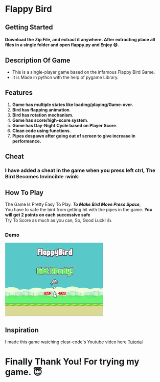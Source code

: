# Flappy Bird
## Getting Started
#### **Download the Zip File**, and extract it anywhere. After extracting place all files in a single folder and open flappy.py and Enjoy 😄. 
## Description Of Game
<ul>
  <li>This is a single-player game based on the infamous Flappy Bird Game.</li>
  <li>It is Made in python with the help of pygame Library.</li>
</ul>

## Features 
<ol>
  <li><b>Game has multiple states like loading/playing/Game-over.</b></li>
  <li><b>Bird has flapping animation</b>.</li>
  <li><b>Bird has rotation mechanism</b>.</li>
  <li><b>Game has score/high-score system</b>.</li>
  <li><b>Game has Day-Night Cycle based on Player Score</b>.</li>
  <li><b>Clean code using functions</b>.</li>
  <li><b>Pipes despawn after going out of screen to give increase in performance.</b></li>
</ol>

## Cheat
<h3>I have added a cheat in the game when you press left ctrl, The Bird Becomes Invincible :wink:</h3>

## How To Play
<p> The Game Is Pretty Easy To Play. <b><i>To Make Bird Move Press Space</i></b>,<br>
You have to safe the bird from getting hit with the pipes in the game. <b>You will get 2 points on each successive safe</b><br> 
Try To Score as much as you can, So, Good Luck! &#128077.
</p>

### Demo
![alt text](assets/demo.gif)

## Inspiration
I made this game watching clear-code's Youtube video here [Tutorial](https://www.youtube.com/watch?v=UZg49z76cL)


# Finally Thank You! For trying my game. :innocent:
